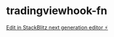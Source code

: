 # tradingviewhook-fn

[Edit in StackBlitz next generation editor ⚡️](https://stackblitz.com/~/github.com/aximorph/tradingviewhook-fn)